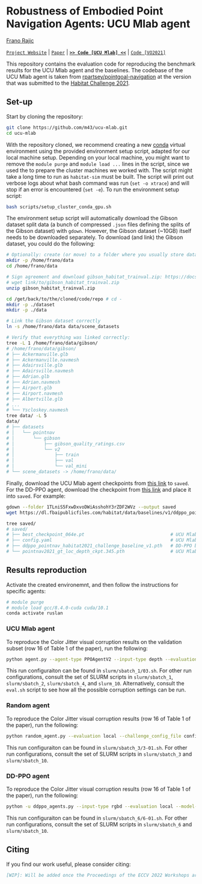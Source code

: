 # Robustness of Embodied Point Navigation Agents: UCU Mlab agent

[Frano Rajic](https://m43.github.io/)

[`Project Website`](https://m43.github.io/projects/embodied-ai-robustness/) | [`Paper`](https://www.youtube.com/watch?v=dQw4w9WgXcQ) | [**`>> Code [UCU Mlab] <<`**](https://github.com/m43/ucu-mlab) | [`Code [VO2021]`](https://github.com/m43/vo2021)

This repository contains the evaluation code for reproducing the benchmark results for the UCU Mlab agent and the baselines. The codebase of the UCU Mlab agent is taken from [rpartsey/pointgoal-navigation](https://github.com/rpartsey/pointgoal-navigation) at the version that was submitted to the [Habitat Challenge 2021](https://aihabitat.org/challenge/2021/).

## Set-up

Start by cloning the repository:
```bash
git clone https://github.com/m43/ucu-mlab.git
cd ucu-mlab
```

With the repository cloned, we recommend creating a new [conda](https://docs.conda.io/en/latest/) virtual environment using the provided environment setup script, adapted for our local machine setup. Depending on your local machine, you might want to remove the `module purge` and `module load ...` lines in the script, since we used the to prepare the cluster machines we worked with. The script might take a long time to run as `habitat-sim` must be built. The script will print out verbose logs about what bash command was run (`set -o xtrace`) and will stop if an error is encountered (`set -e`). To run the environment setup script:
```bash
bash scripts/setup_cluster_conda_gpu.sh
```

The environment setup script will automatically download the Gibson dataset split data (a bunch of compressed `.json` files defining the splits of the Gibson dataset) with `gdown`. However, the Gibson dataset (~10GB) itself needs to be downloaded separately. To download (and link) the Gibson dataset, you could do the following:
```bash
# Optionally: create (or move) to a folder where you usually store datasets
mkdir -p /home/frano/data
cd /home/frano/data

# Sign agreement and download gibson_habitat_trainval.zip: https://docs.google.com/forms/d/e/1FAIpQLScWlx5Z1DM1M-wTSXaa6zV8lTFkPmTHW1LqMsoCBDWsTDjBkQ/viewform
# wget link/to/gibson_habitat_trainval.zip
unzip gibson_habitat_trainval.zip

cd /get/back/to/the/cloned/code/repo # cd -
mkdir -p ./dataset
mkdir -p ./data

# Link the Gibson dataset correctly
ln -s /home/frano/data data/scene_datasets

# Verify that everything was linked correctly:
tree -L 1 /home/frano/data/gibson/
# /home/frano/data/gibson/
# ├── Ackermanville.glb
# ├── Ackermanville.navmesh
# ├── Adairsville.glb
# ├── Adairsville.navmesh
# ├── Adrian.glb
# ├── Adrian.navmesh
# ├── Airport.glb
# ├── Airport.navmesh
# ├── Albertville.glb
# ...
# └── Yscloskey.navmesh
tree data/ -L 5
data/
# ├── datasets
# │   └── pointnav
# │       └── gibson
# │           ├── gibson_quality_ratings.csv
# │           └── v2
# │               ├── train
# │               ├── val
# │               └── val_mini
# └── scene_datasets -> /home/frano/data/
```

Finally, download the UCU Mlab agent checkpoints from [this link](https://drive.google.com/drive/folders/1TLniS5FxwDxvoDWiAsshohY3rZDF2WVz?usp=sharing) to `saved`. For the DD-PPO agent, download the checkpoint from [this link](https://dl.fbaipublicfiles.com/habitat/data/baselines/v1/ddppo_pointnav_habitat2021_challenge_baseline_v1.pth) and place it into `saved`. For example:
``` bash
gdown --folder 1TLniS5FxwDxvoDWiAsshohY3rZDF2WVz --output saved
wget https://dl.fbaipublicfiles.com/habitat/data/baselines/v1/ddppo_pointnav_habitat2021_challenge_baseline_v1.pth -O saved/ddppo_pointnav_habitat2021_challenge_baseline_v1.pth

tree saved/
# saved/
# ├── best_checkpoint_064e.pt                                # UCU Mlab: The visual odometry checkpoint
# ├── config.yaml                                            # UCU Mlab: The visual odometry config
# ├── ddppo_pointnav_habitat2021_challenge_baseline_v1.pth   # DD-PPO baseline checkpoint, provided by Habitat
# └── pointnav2021_gt_loc_depth_ckpt.345.pth                 # UCU Mlab: The navigation policy checkpoint
```

## Results reproduction

Activate the created environemnt, and then follow the instructions for specific agents:
```bash
# module purge
# module load gcc/8.4.0-cuda cuda/10.1
conda activate ruslan
```

### UCU Mlab agent

To reproduce the Color Jitter visual corruption results on the validation subset (row 16 of Table 1 of the paper), run the following:
```bash
python agent.py --agent-type PPOAgentV2 --input-type depth --evaluation local --ddppo-checkpoint-path saved/pointnav2021_gt_loc_depth_ckpt.345.pth --ddppo-config-path config_files/ddppo/ddppo_pointnav_2021.yaml --vo-config-path saved/config.yaml --vo-checkpoint-path saved/best_checkpoint_064e.pt --pth-gpu-id 0 --rotation-regularization-on --vertical-flip-on --challenge_config_file config_files/challenge_pointnav2021.local.rgbd.GPU.yaml --agent_name ruslan --dataset_split val --color_jitter
```

This run configuraiton can be found in `slurm/sbatch_1/03.sh`. For other run configurations, consult the set of SLURM scripts in `slurm/sbatch_1`, `slurm/sbatch_2`, `slurm/sbatch_4`, and `slurm_10`. Alternatively, consult the `eval.sh` script to see how all the possible corruption settings can be run.

### Random agent

To reproduce the Color Jitter visual corruption results (row 16 of Table 1 of the paper), run the following:
```bash
python random_agent.py --evaluation local --challenge_config_file config_files/challenge_pointnav2021.local.rgbd.GPU.yaml --agent_name random_agent --dataset_split val --color_jitter
```

This run configuraiton can be found in `slurm/sbatch_3/3-01.sh`. For other run configurations, consult the set of SLURM scripts in `slurm/sbatch_3` and `slurm/sbatch_10`.

### DD-PPO agent

To reproduce the Color Jitter visual corruption results (row 16 of Table 1 of the paper), run the following:
```bash
python -u ddppo_agents.py --input-type rgbd --evaluation local --model-path saved/ddppo_pointnav_habitat2021_challenge_baseline_v1.pth --challenge_config_file config_files/challenge_pointnav2021.local.rgbd.GPU.yaml --agent_name ddppo --dataset_split val --seed 72 --color_jitter
```

This run configuraiton can be found in `slurm/sbatch_6/6-01.sh`. For other run configurations, consult the set of SLURM scripts in `slurm/sbatch_6` and `slurm/sbatch_10`.

## Citing
If you find our work useful, please consider citing:
```BibTeX
[WIP]: Will be added once the Proceedings of the ECCV 2022 Workshops are published.
```
